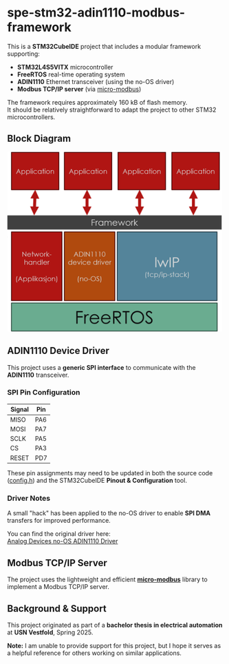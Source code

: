 # spe-stm32-adin1110-modbus-framework

This is a **STM32CubeIDE** project that includes a modular framework supporting:

- **STM32L4S5VITX** microcontroller  
- **FreeRTOS** real-time operating system  
- **ADIN1110** Ethernet transceiver (using the no-OS driver)  
- **Modbus TCP/IP server** (via [micro-modbus](https://github.com/landas/micro-modbus))

The framework requires approximately 160 kB of flash memory.  
It should be relatively straightforward to adapt the project to other STM32 microcontrollers.

## Block Diagram

<img src="Docs/block-diagram.png" alt="Block Diagram" style="width: 500px;">


## ADIN1110 Device Driver

This project uses a **generic SPI interface** to communicate with the **ADIN1110** transceiver.

### SPI Pin Configuration

| Signal | Pin |
|--------|-----|
| MISO   | PA6 |
| MOSI   | PA7 |
| SCLK   | PA5 |
| CS     | PA3 |
| RESET  | PD7 |

These pin assignments may need to be updated in both the source code ([config.h](Application/includes/config.h)) and the STM32CubeIDE **Pinout & Configuration** tool.

### Driver Notes

A small "hack" has been applied to the no-OS driver to enable **SPI DMA** transfers for improved performance.

You can find the original driver here:  
[Analog Devices no-OS ADIN1110 Driver](https://github.com/analogdevicesinc/no-OS/tree/main/drivers/net/adin1110)

## Modbus TCP/IP Server

The project uses the lightweight and efficient **[micro-modbus](https://github.com/landas/micro-modbus)** library to implement a Modbus TCP/IP server.

## Background & Support

This project originated as part of a **bachelor thesis in electrical automation** at **USN Vestfold**, Spring 2025.

**Note:** I am unable to provide support for this project, but I hope it serves as a helpful reference for others working on similar applications.

